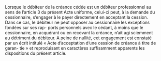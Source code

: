 Lorsque le débiteur de la créance cédée est un débiteur professionnel au sens de
l’article 3 du présent Acte uniforme, celui-ci peut, à la demande du cessionnaire, s’engager à
le payer directement en acceptant la cession.
Dans ce cas, le débiteur ne peut opposer au cessionnaire les exceptions fondées sur ses rap-
ports personnels avec le cédant, à moins que le cessionnaire, en acquérant ou en recevant la
créance, n’ait agi sciemment au détriment du débiteur. A peine de nullité, cet engagement est
constaté par un écrit intitulé « Acte d’acceptation d’une cession de créance à titre de garan-
tie » et reproduisant en caractères suffisamment apparents les dispositions du présent article.